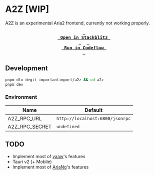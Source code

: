 # A2Z [WIP]

A2Z is an experimental Aria2 frontend, currently not working properly.

<div align="center">

**[<kbd> <br> Open in Stackblitz <br> </kbd>](https://stackblitz.com/github/importantimport/a2z)** 
**[<kbd> <br> Run in Codeflow <br> </kbd>](https://pr.new/github.com/importantimport/a2z)**

</div>

## Development

```bash
pnpm dlx degit importantimport/a2z && cd a2z
pnpm dev
```

### Environment

| Name           | Default                         |
| -------------- | ------------------------------- |
| A2Z_RPC_URL    | `http://localhost:6800/jsonrpc` |
| A2Z_RPC_SECRET | `undefined`                     |

## TODO

- Implement most of [yaaw](https://github.com/binux/yaaw)'s features
- Tauri v2 (+ Mobile)
- Implement most of [AriaNg](https://github.com/mayswind/AriaNg)'s features
